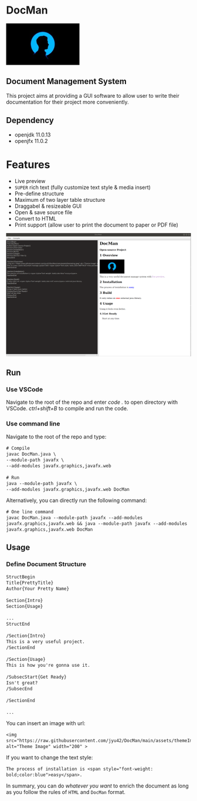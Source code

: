 # DocMan
![themeImg](https://raw.githubusercontent.com/jyu42/DocMan/main/assets/themeImg.jpeg)
## Document Management System

This project aims at providing a GUI software to allow user to write their documentation for their project more conveniently.

## Dependency

* openjdk 11.0.13
* openjfx 11.0.2

# Features
* Live preview
* `SUPER` rich text (fully customize text style & media insert)
* Pre-define structure
* Maximum of two layer table structure
* Draggabel & resizeable GUI
* Open & save source file
* Convert to HTML
* Print support (allow user to print the document to paper or PDF file)
  
![app](https://raw.githubusercontent.com/jyu42/DocMan/main/assets/app.png)

## Run
### Use VSCode
Navigate to the root of the repo and enter *code .* to open directory with VSCode.
*ctrl+shift+B* to compile and run the code.

### Use command line
Navigate to the root of the repo and type:
```
# Compile
javac DocMan.java \
--module-path javafx \
--add-modules javafx.graphics,javafx.web

# Run
java --module-path javafx \
--add-modules javafx.graphics,javafx.web DocMan
```
Alternatively, you can directly run the following command:
```
# One line command
javac DocMan.java --module-path javafx --add-modules javafx.graphics,javafx.web && java --module-path javafx --add-modules javafx.graphics,javafx.web DocMan
```

## Usage
### Define Document Structure


```
StructBegin
Title{PrettyTitle}
Author{Your Pretty Name}

Section{Intro}
Section{Usage}

...
StructEnd

/Section{Intro}
This is a very useful project.
/SectionEnd

/Section{Usage}
This is how you're gonna use it.

/SubsecStart{Get Ready}
Isn't great?
/SubsecEnd

/SectionEnd

...
```

You can insert an image with url:

```
<img src="https://raw.githubusercontent.com/jyu42/DocMan/main/assets/themeImg.jpeg" alt="Theme Image" width="200" >
```

If you want to change the text style:

```
The process of installation is <span style="font-weight: bold;color:blue">easy</span>.
```

In summary, you can do *whatever you want* to enrich the document as long as you follow the rules of `HTML` and `DocMan` format.